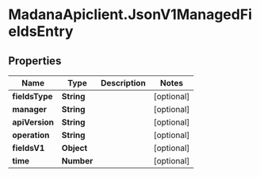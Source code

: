 # MadanaApiclient.JsonV1ManagedFieldsEntry

## Properties

Name | Type | Description | Notes
------------ | ------------- | ------------- | -------------
**fieldsType** | **String** |  | [optional] 
**manager** | **String** |  | [optional] 
**apiVersion** | **String** |  | [optional] 
**operation** | **String** |  | [optional] 
**fieldsV1** | **Object** |  | [optional] 
**time** | **Number** |  | [optional] 


